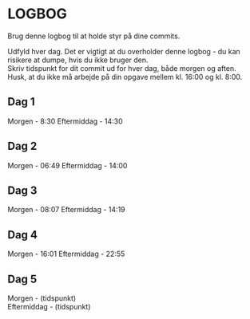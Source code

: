 # LOGBOG

Brug denne logbog til at holde styr på dine commits.

Udfyld hver dag. Det er vigtigt at du overholder denne logbog - du kan risikere at dumpe, hvis du ikke bruger den.  
Skriv tidspunkt for dit commit ud for hver dag, både morgen og aften.  
Husk, at du ikke må arbejde på din opgave mellem kl. 16:00 og kl. 8:00.

## Dag 1

Morgen - 8:30 
Eftermiddag - 14:30

## Dag 2

Morgen - 06:49
Eftermiddag - 14:00

## Dag 3

Morgen - 08:07 
Eftermiddag - 14:19

## Dag 4

Morgen - 16:01
Eftermiddag - 22:55

## Dag 5

Morgen - (tidspunkt)  
Eftermiddag - (tidspunkt)
